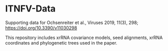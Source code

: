 # ITNFV-Data
Supporting data for Ochsenreiter et al., Viruses 2019, 11(3), 298; https://doi.org/10.3390/v11030298 

This repository includes xrRNA covariance models, seed alignments, xrRNA coordinates and phylogenetic trees used in the paper.
